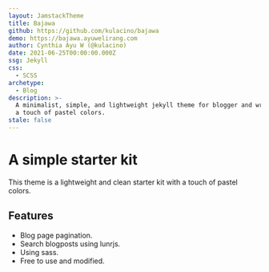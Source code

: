 ```yaml
---
layout: JamstackTheme
title: Bajawa
github: https://github.com/kulacino/bajawa
demo: https://bajawa.ayuwelirang.com
author: Cynthia Ayu W (@kulacino)
date: 2021-06-25T00:00:00.000Z
ssg: Jekyll
css:
  - SCSS
archetype:
  - Blog
description: >-
  A minimalist, simple, and lightweight jekyll theme for blogger and writer with
  a touch of pastel colors.
stale: false
---
```


# A simple starter kit

This theme is a lightweight and clean starter kit with a touch of pastel colors.

## Features

* Blog page pagination.  
* Search blogposts using lunrjs.
* Using sass.
* Free to use and modified.
